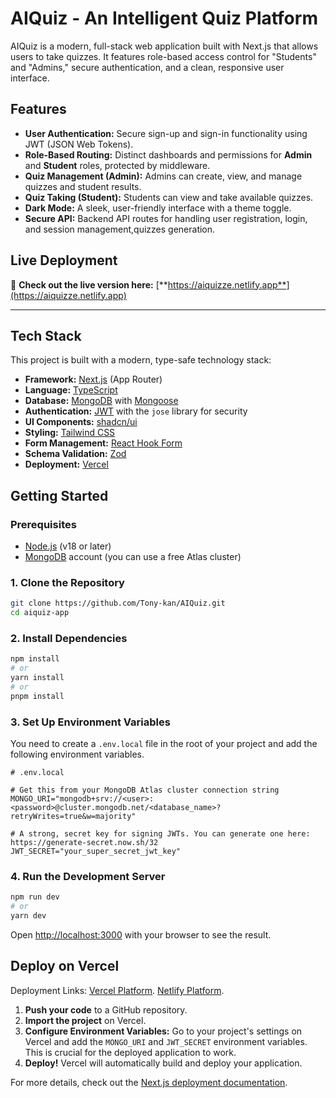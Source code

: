 # AIQuiz - An Intelligent Quiz Platform

AIQuiz is a modern, full-stack web application built with Next.js that allows users to take quizzes. It features role-based access control for "Students" and "Admins," secure authentication, and a clean, responsive user interface.

## Features

- **User Authentication:** Secure sign-up and sign-in functionality using JWT (JSON Web Tokens).
- **Role-Based Routing:** Distinct dashboards and permissions for **Admin** and **Student** roles, protected by middleware.
- **Quiz Management (Admin):** Admins can create, view, and manage quizzes and student results.
- **Quiz Taking (Student):** Students can view and take available quizzes.
- **Dark Mode:** A sleek, user-friendly interface with a theme toggle.
- **Secure API:** Backend API routes for handling user registration, login, and session management,quizzes generation.

## Live Deployment

🚀 **Check out the live version here:** [**https://aiquizze.netlify.app**](https://aiquizze.netlify.app)

---

## Tech Stack

This project is built with a modern, type-safe technology stack:

- **Framework:** [Next.js](https://nextjs.org) (App Router)
- **Language:** [TypeScript](https://www.typescriptlang.org/)
- **Database:** [MongoDB](https://www.mongodb.com/) with [Mongoose](https://mongoosejs.com/)
- **Authentication:** [JWT](https://jwt.io/) with the `jose` library for security
- **UI Components:** [shadcn/ui](https://ui.shadcn.com/)
- **Styling:** [Tailwind CSS](https://tailwindcss.com/)
- **Form Management:** [React Hook Form](https://react-hook-form.com/)
- **Schema Validation:** [Zod](https://zod.dev/)
- **Deployment:** [Vercel](https://vercel.com)

## Getting Started

### Prerequisites

- [Node.js](https://nodejs.org/en/) (v18 or later)
- [MongoDB](https://www.mongodb.com/try/download/community) account (you can use a free Atlas cluster)

### 1. Clone the Repository

```bash
git clone https://github.com/Tony-kan/AIQuiz.git
cd aiquiz-app
```

### 2. Install Dependencies

```bash
npm install
# or
yarn install
# or
pnpm install
```

### 3. Set Up Environment Variables

You need to create a `.env.local` file in the root of your project and add the following environment variables.

```env
# .env.local

# Get this from your MongoDB Atlas cluster connection string
MONGO_URI="mongodb+srv://<user>:<password>@cluster.mongodb.net/<database_name>?retryWrites=true&w=majority"

# A strong, secret key for signing JWTs. You can generate one here: https://generate-secret.now.sh/32
JWT_SECRET="your_super_secret_jwt_key"
```

### 4. Run the Development Server

```bash
npm run dev
# or
yarn dev
```

Open [http://localhost:3000](http://localhost:3000) with your browser to see the result.

## Deploy on Vercel

Deployment Links:
[Vercel Platform](https://vercel.com/new).
[Netlify Platform](https://vercel.com/new).

1.  **Push your code** to a GitHub repository.
2.  **Import the project** on Vercel.
3.  **Configure Environment Variables:** Go to your project's settings on Vercel and add the `MONGO_URI` and `JWT_SECRET` environment variables. This is crucial for the deployed application to work.
4.  **Deploy!** Vercel will automatically build and deploy your application.

For more details, check out the [Next.js deployment documentation](https://nextjs.org/docs/app/building-your-application/deploying).
